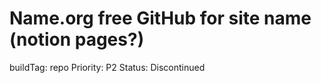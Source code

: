 # Name.org free GitHub for site name (notion pages?)

buildTag: repo
Priority: P2
Status: Discontinued
